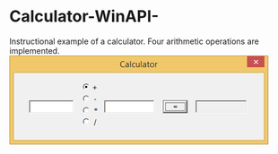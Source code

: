 # Calculator-WinAPI-
Instructional example of a calculator. Four arithmetic operations are implemented.
<br>
![](image.png)
